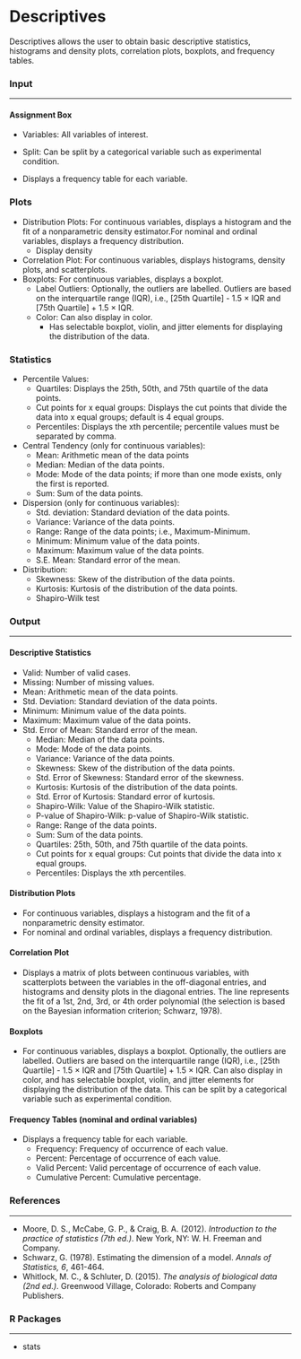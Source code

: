 Descriptives
===

Descriptives allows the user to obtain basic descriptive statistics, histograms and density plots, correlation plots, boxplots, and frequency tables.

### Input
-------

#### Assignment Box 
- Variables: All variables of interest.
- Split: Can be split by a categorical variable such as experimental condition.

- Displays a frequency table for each variable.

### Plots
- Distribution Plots: For continuous variables, displays a histogram and the fit of a nonparametric density estimator.For nominal and ordinal variables, displays a frequency distribution.
  - Display density
- Correlation Plot: For continuous variables, displays histograms, density plots, and scatterplots.
- Boxplots: For continuous variables, displays a boxplot.
  - Label Outliers: Optionally, the outliers are labelled. Outliers are based on the interquartile range (IQR), i.e., [25th Quartile] - 1.5 × IQR and [75th Quartile] + 1.5 × IQR.
  - Color: Can also display in color.
    - Has selectable boxplot, violin, and jitter elements for displaying the distribution of the data.

### Statistics
- Percentile Values:
  - Quartiles: Displays the 25th, 50th, and 75th quartile of the data points.
  - Cut points for x equal groups: Displays the cut points that divide the data into x equal groups; default is 4 equal groups.
  - Percentiles: Displays the xth percentile; percentile values must be separated by comma.
- Central Tendency (only for continuous variables):
  - Mean: Arithmetic mean of the data points
  - Median: Median of the data points.
  - Mode: Mode of the data points; if more than one mode exists, only the first is reported.
  - Sum: Sum of the data points.
- Dispersion (only for continuous variables):
  - Std. deviation: Standard deviation of the data points.
  - Variance: Variance of the data points.
  - Range: Range of the data points; i.e., Maximum-Minimum.
  - Minimum: Minimum value of the data points.
  - Maximum: Maximum value of the data points.
  - S.E. Mean: Standard error of the mean.
- Distribution:
  - Skewness: Skew of the distribution of the data points.
  - Kurtosis: Kurtosis of the distribution of the data points.
  - Shapiro-Wilk test

### Output
-------
#### Descriptive Statistics
- Valid: Number of valid cases.
- Missing: Number of missing values.
- Mean: Arithmetic mean of the data points.
- Std. Deviation: Standard deviation of the data points.
- Minimum: Minimum value of the data points.
- Maximum: Maximum value of the data points.
- Std. Error of Mean: Standard error of the mean.
  - Median: Median of the data points.
  - Mode: Mode of the data points.
  - Variance: Variance of the data points.
  - Skewness: Skew of the distribution of the data points.
  - Std. Error of Skewness: Standard error of the skewness.
  - Kurtosis: Kurtosis of the distribution of the data points.
  - Std. Error of Kurtosis: Standard error of kurtosis.
  - Shapiro-Wilk: Value of the Shapiro-Wilk statistic.
  - P-value of Shapiro-Wilk: p-value of Shapiro-Wilk statistic.
  - Range: Range of the data points.
  - Sum: Sum of the data points.
  - Quartiles: 25th, 50th, and 75th quartile of the data points.
  - Cut points for x equal groups: Cut points that divide the data into x equal groups.
  - Percentiles: Displays the xth percentiles.

#### Distribution Plots
- For continuous variables, displays a histogram and the fit of a nonparametric density estimator.
- For nominal and ordinal variables, displays a frequency distribution.

#### Correlation Plot
- Displays a matrix of plots between continuous variables, with scatterplots between the variables in the off-diagonal entries, and histograms and density plots in the diagonal entries.
 The line represents the fit of a 1st, 2nd, 3rd, or 4th order polynomial (the selection is based on the Bayesian information criterion; Schwarz, 1978).

#### Boxplots
- For continuous variables, displays a boxplot. Optionally, the outliers are labelled. Outliers are based on the interquartile range (IQR), i.e., [25th Quartile] - 1.5 × IQR and [75th Quartile] + 1.5 × IQR. Can also display in color, and has selectable boxplot, violin, and jitter elements for displaying the distribution of the data. This can be split by a categorical variable such as experimental condition.

#### Frequency Tables (nominal and ordinal variables)
- Displays a frequency table for each variable.
  - Frequency: Frequency of occurrence of each value.
  - Percent: Percentage of occurrence of each value.
  - Valid Percent: Valid percentage of occurrence of each value.
  - Cumulative Percent: Cumulative percentage.

### References
-------
- Moore, D. S., McCabe, G. P., & Craig, B. A. (2012). *Introduction to the practice of statistics (7th ed.)*. New York, NY: W. H. Freeman and Company.
- Schwarz, G. (1978). Estimating the dimension of a model. *Annals of Statistics, 6*, 461-464.
- Whitlock, M. C., & Schluter, D. (2015). *The analysis of biological data (2nd ed.)*. Greenwood Village, Colorado: Roberts and Company Publishers.

### R Packages
---
- stats

